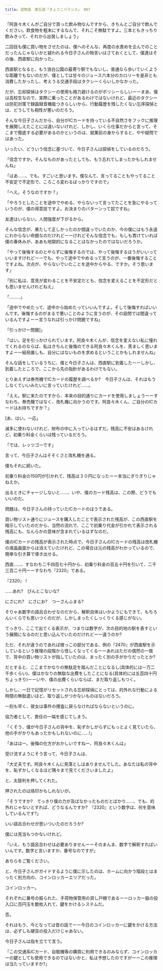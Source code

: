 ```yaml
---
title: 混物語　第忘話「きょうこバランス」 007
---
```


「阿良々木くんがご自分で買った飲み物なんですから、きちんとご自分で飲んでください。飲食物を粗末にするなんて、それこそ無駄ですよ。三本ともきっちり飲みきって、それから出発しましょう」

二回目も僕に買い物をさせたのは、僕へのそんな、再度の水責めを企んでのことだったんじゃないかと疑われる今日子さんの物言いはさておくとして、僕達はその後、西直駅に向かった。

西直駅となると、もう浪白公園の最寄り駅でもないし、普通なら歩いていくような距離でもないのだが、僕としては甘々のジュース六本分のカロリーを是非とも消費したかったし、考えうる交通手段はタクシーくらいしかなかった。

だが、忘却探偵はタクシーの使用も極力避けるのがポリシーらしいーーまあ、僕は高校生なので、実際に乗ったことがあるわけではないけれど、最近のタクシーは防犯対策で録画録音機能つきらしいから、行動履歴を残したくない忘序探偵とは、どうしても相性が悪いのだろう。

そんな今日子さんだから、自分がICカードを持っている不自然さをフックに推理を展開しえたことには違いないけれど、しかし、いくら仕事だからと言って、そこまで徹底する必要があるのかというのは、就業前の身からすると、やや疑問ではあった。

いったい、どういう信念に基づいて、今日子さんは探偵をしているのだろう。

「信念ですか。そんなものがあったとしても、もう忘れてしまったかもしれませんね」

「はあ……、でも、すごいと思います。僕なんて、言ってることもやってること不安定で不定形で、ころころ変わるばっかりですので」

「ヘえ。そうなのですか？」

「やろうとしたことを途中でやめる、やらないって言ってたことを急にやるっていうのが、僕の得意技ですよ。お決まりのパターンって奴ですね」

友達はいらない。人間強度が下がるから。

そんな信念が、果たして正しかったのか間違っでいたのか、今の僕にはもう永遠にわからない命題なのだけれどーーけれどそんな信念でも、もしも貫けていれば僕の春休みが、ああも地獄的になることはなかったのではないだろうか。

「やって後悔するのとやらずに後悔するのでは、やって後悔するほうがいいっていいますけれどーーでも、やって途中でやめるって言うのが、一番後悔することですよね。次点が、やらないでいたことを途中からやる、ですか。そう思います」

「別に私は、意見が変わることを不安定だとも、信念を変えることを不定形だとも思いませんけれどねえ」

「………」

「途中でやめたって、途中から始めたっていいんですよ。そして後悔すればいいんです。後悔するのがまるで悪いことのように言うのが、その設問では間違っているんですよーー言うなれば引っかけ問題ですね」

「引っかけー問題]」

「はい。足を引っかけられています。阿良々木くんが、信念を変えない私に憧れてくれるのならば、私はきちんと後悔のできる阿良々木くんを、羨ましく思いますよーー結局誰しも、自分にはないものを求めるということかもしれませんね」

そんな話をしているうちに、僕と今日子さんは、西直駅に到着したーーしかし、到着したところで、ここから先の指針があるわけでもない。

とりあえずは券売機でICカードの履歴を調べるか?　今日子さんは、それはもうしなくていいみたいに言っていたけれど……。

「ええ。駅に来たのですから、本来の目的通りにカードを使用しましょうーーすなわち、券売機ではなく、改札機に向かうのです。阿良々木くん、ご自分のICカードはお持ちですか？」

[あ、はい。一応」

滅多に使わないけれど、財布の中に入っているはずだ。残高に不安はあるけれど、初乗り料金くらいは残っているだろう。

「では、レッツゴーです」

言って、今日子さんはそそくさと改札機を通る。

僕もそれに続いた。

初乗り料金の150円が引かれて、残高は３０円になったーー本当にぎりぎりじゃねえか。

出るときにチャージしないと……、いや、僕のカード残高は、この際、どうでもいいのだ。

問題は、今日子さんの持っていたICカードのほうである。

買い物リスト通りにジュースを購入したことで表示された残高が、この西直駅を暗示していたのだから、当然の流れで、ここで初乗り代金が引かれて表示される残高にも、なんらかの意味が含まれているはずなのだ。

僕のICカードの残高が表示された時点で、今日子さんのICカードの残高は改札機の液晶画面からは消えていたけれど、この場合は元の残高がわかっているので、簡単な引き算で導き出せる。

西直……、すなわち二千四百七十円から、初乗り料金の百五十円を引いて、二千三百二十円ーーすなわち『2320』である。

『2320』！

……あれ?　ぴんとこないな?

にさにれ?　にさにお?　つーさんふまる?

そりゃあ数字の語呂合わせなのだから、解釈自体はいかようにもできて、もちろんいくらでも思いつくのだが、しかしまったくしっくりくる感じがない。

てっきり、ここで出てくる表示が、つまりは数字が、次の目的地の駅を表すという展開になるのだと思い込んでいたのだけれどーー違うのか?

ただ、それが違うのであれば根っこの部分である、例の『2470』が西直駅を示しているという推理の段階から怪しくなってくるーーあれはただの偶然の一致で、背中の買い物リストが指していたのは、まったく別の手がかりだったとか?

だとすると、ここまでかなりの無駄足を踏んだことになるし(具体的には一万二千歩くらい)、僕はかなりの無駄な出費をしたことになる(具体的には五百四十円ちょっきり)ーーいや、僕の出費くらいならば、まだ取り返しもつく。

しかし、一日で記憶がリセットされる忘却探偵にとっては、的外れな行動による時間の無駄遣いほど、取り返しがつかないものはないだろう。

一刻も早く、彼女は事件の捜査に戻らなければならないというのに。

協力者として、責任の一端を感じてしまう。

「くそう、僕が今日子さんの背中を、恥ずかしがらずにもっとよく見ていたら、他の手がかりもあったかもしれないのに……!」

「あははー。後悔の仕方がおかしいですねー、阿良々木くんは」

受け流すようにそう言って、今日子さんは、

「大丈夫です。阿良々木くんに見落としはありませんでした。あなたは私の背中を、恥ずかしくなるほど隅々まで見てくださいましたよ」

と、太鼓判を押してくれた。

押されたのは烙印かもしれないが。

「そうですか?　てっきり僕の力が及ばなかったものだとばかり……、でも、的外れじゃないとすれば、どうなるんですか?　『2320』という数字は、何を意味しているんです?」

いい語呂合わせが思いついたのだろうか?

僕には見当もつかないけれど。

「いえ、もう語呂合わせは必要ありませんーーそのまんま、数字で解釈すればいいんです。数字と言いますか、番号なのですが」

あちらをご覧ください。

と、今日子さんがガイドするように僕に示したのは、ホームに向かう階段とはまったく別方向の、コインロッカーエリアだった。

コインロッカー。

それぞれに番号の振られた、手荷物保管用の貸し戸棚であるーーロッカー脇の投入口に百円玉を数枚入れて、鍵をかけるシステムだ。

否。

それはもう、今となっては昔の話でーー今日のコインロッカーに鍵をかける方法は、必ずしも硬貨の投入だけじゃあない。

今日子さんは指を立てて言う。

「この交通系ICカード、自販機等の購買に利用できるのみならず、コインロッカーの鍵としても使用できるのではないかと、私は予想したのですがーーこの推理は当たっていますか?」
